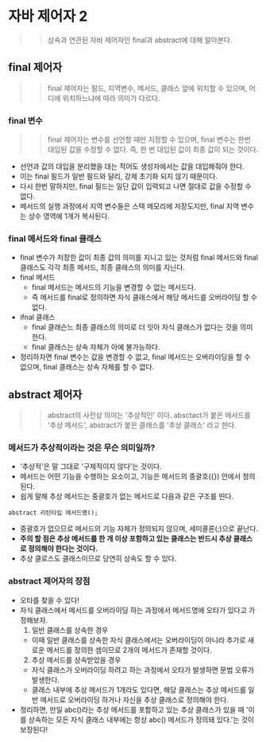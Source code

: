 # 자바 제어자 2
>> 상속과 연관된 자바 제어자인 final과 abstract에 대해 알아본다.

## final 제어자
>> final 제어자는 필드, 지역변수, 메서드, 클래스 앞에 위치할 수 있으며, 어디에 위치하느냐에 따라 의미가 다르다.

### final 변수
>> final 제어자는 변수를 선언할 때만 지정할 수 있으며, final 변수는 한번 대입된 값을 수정할 수 없다.
>> 즉, 한 번 대입된 값이 최종 값이 되는 것이다.
- 선언과 값의 대입을 분리했을 대는 적어도 생성자에서는 값을 대입해줘야 한다.
- 이는 final 필드가 일반 필드와 달리, 강제 초기화 되지 않기 때문이다.
- 다시 한번 말하지만, final 필드는 일단 값이 입력되고 나면 절대로 값을 수정할 수 없다.
- 메서드의 실행 과정에서 지역 변수들은 스택 메모리에 저장도지만, final 지역 변수는 상수 영역에 1개가 복사된다.

### final 메서드와 final 클래스
- final 변수가 저장한 값이 최종 값의 의미를 지니고 있는 것처럼 final 메서드와 final 클래스도 각각 최종 메서드, 최종 클래스의 의미를 지닌다.
- final 메서드 
  - final 메서드는 메서드의 기능을 변경할 수 없는 메서드다. 
  - 즉 메서드를 final로 정의하면 자식 클래스에서 해당 메서드를 오버라이딩 할 수 없다.
- ifnal 클래스
  - final 클래슨느 최종 클래스의 의미로 더 잇아 자식 클래스가 없다는 것을 의미한다.
  - final 클래스는 상속 자체가 아예 불가능하다.
- 정리하자면 final 변수는 값을 변경할 수 없고, final 메서드는 오버라이딩을 할 수 없으며, final 클래스는 상속 자체를 할 수 없다. 

## abstract 제어자 
>> abstract의 사전상 의미는 '추상적인' 이다.
>> absctact가 붙은 메서드를 '추상 메서드', abstract가 붙은 클래스를 '추상 클래스' 라고 한다.

### 메서드가 추상적이라는 것은 무슨 의미일까?
- '추상적'은 말 그대로 '구체적이지 않다'는 것이다.
- 메서드는 어떤 기능을 수행하는 요소이고, 기능은 메서드의 중괄호({}) 안에서 정의된다.
- 쉽게 말해 추상 메서드는 중괄호가 없는 메서드로 다음과 같은 구조를 띤다.
```
abstract 리턴타입 메서드명();
```
- 중괄호가 없으므로 메서드의 기능 자체가 정의되지 않으며, 세미콜론(;)으로 끝난다.
- **주의 할 점은 추상 메서드를 한 개 이상 포함하고 있는 클래스는 반드시 추상 클래스로 정의해야 한다는 것이다.**
- 추상 클로스도 클래스이므로 당연히 상속도 할 수 있다.

### abstract 제어자의 장점
- 오타를 찾을 수 있다!
- 자식 클래스에서 메서드를 오버라이딩 하는 과정에서 메서드명에 오타가 있다고 가정해보자.
  1. 일반 클래스를 상속한 경우
    - 이때 일반 클래스를 상속한 자식 클래스에서는 오버라이딩이 아니라 추가로 새로운 메서드를 정의한 셈이므로 2개의 메서드가 존재할 것이다.
  2. 추상 메서드를 상속받았을 경우
    - 자식 클래스가 오버라이딩 하려고 하는 과정에서 오타가 발생하면 문법 오류가 발생한다.
    - 클래스 내부에 추상 메서드가 1개라도 있다면, 해당 클래스는 추상 메서드를 일반 메서드로 오버라이딩 하거나 자신을 추상 클래스로 정의해야 한다.
- 정리하면, 만일 abc()라는 추상 메서드를 포함하고 있는 추상 클래스가 있을 때 '이를 상속하는 모든 자식 클래스 내부에는 항상 abc() 메서드가 정의돼 있다.'는 것이 보장된다!
 
